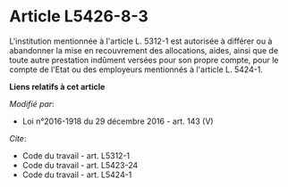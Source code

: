 # Article L5426-8-3

L'institution mentionnée à l'article L. 5312-1 est autorisée à différer ou à abandonner la mise en recouvrement des
allocations, aides, ainsi que de toute autre prestation indûment versées pour son propre compte, pour le compte de l'Etat ou
des employeurs mentionnés à l'article L. 5424-1.

**Liens relatifs à cet article**

_Modifié par_:

  - Loi n°2016-1918 du 29 décembre 2016 - art. 143 (V)

_Cite_:

  - Code du travail - art. L5312-1
  - Code du travail - art. L5423-24
  - Code du travail - art. L5424-1
